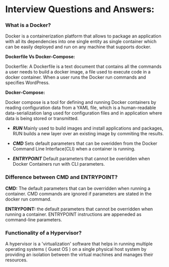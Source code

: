 # Interview Questions and Answers:

### What is a Docker? 

Docker is a containerization platform that allows to package an application with all its dependencies into one single entity as single container which can be easily deployed and run on any machine that supports docker. 

**Dockerfile Vs Docker-Compose:**

Dockerfile: A Dockerfile is a text document that contains all the commands a user needs to build a docker image, a file used to execute code in a docker container. When a user runs the Docker run commands and specifies WordPress.

**Docker-Compose:**

Docker compose is a tool for defining and running Docker containers by reading configuration data from a YAML file, which is a human-readable data-serialization lang used for configuration files and in application where data is being stored or transmitted. 

* ***RUN*** Mainly used to build images and install applications and packages, RUN builds a new layer over an existing image by commiting the results.

* ***CMD*** Sets default parameters that can be overidden from the Docker Command Line Interface(CLI) when a container is running.

* ***ENTRYPOINT*** Default parameters that cannot be overidden when Docker Containers run with CLI parameters.


### Difference between CMD and ENTRYPOINT?

**CMD:** The default parameters that can be overridden when running a container. CMD commands are ignored if parameters are stated in the docker run command.

**ENTRYPOINT:** the default parameters that cannot be overridden when running a container. ENTRYPOINT instructions are appeneded as command-line parameters. 

### Functionality of a Hypervisor?

A hypervisor is a 'virtualization' software that helps in running multiple operating systems ( Guest OS ) on a single physical host system by providing an isolation between the virtual machines and manages their resources. 